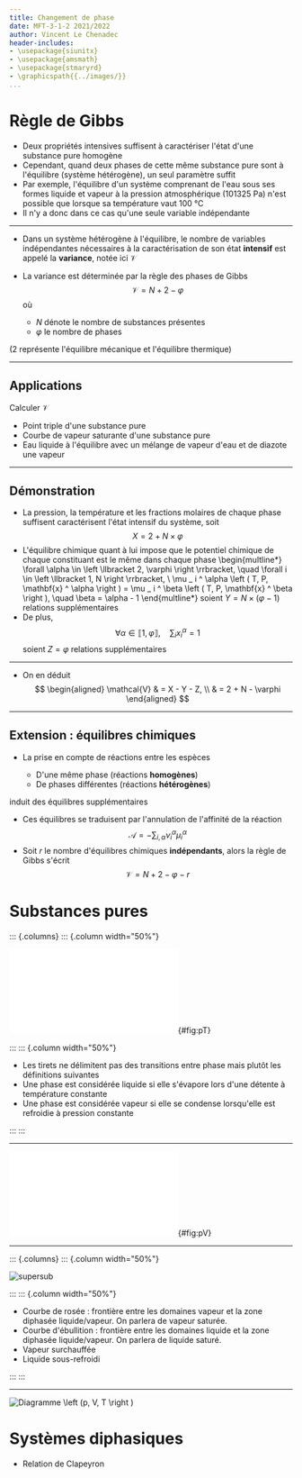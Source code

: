 ```yaml
---
title: Changement de phase
date: MFT-3-1-2 2021/2022
author: Vincent Le Chenadec
header-includes:
- \usepackage{siunitx}
- \usepackage{amsmath}
- \usepackage{stmaryrd}
- \graphicspath{{../images/}}
...
```


# Règle de Gibbs

* Deux propriétés intensives suffisent à caractériser l'état d'une substance pure homogène
* Cependant, quand deux phases de cette même substance pure sont à l'équilibre (système hétérogène), un seul paramètre suffit
* Par exemple, l'équilibre d'un système comprenant de l'eau sous ses formes liquide et vapeur à la pression atmosphérique ($\SI{101325}{\pascal}$) n'est possible que lorsque sa température vaut $\SI{100}{\celsius}$
* Il n'y a donc dans ce cas qu'une seule variable indépendante

---

* Dans un système hétérogène à l'équilibre, le nombre de variables indépendantes nécessaires à la caractérisation de son état **intensif** est appelé la **variance**, notée ici $\mathcal{V}$
* La variance est déterminée par la règle des phases de Gibbs
$$
\mathcal{V} = N + 2 - \varphi
$$
où

	- $N$ dénote le nombre de substances présentes
	- $\varphi$ le nombre de phases

($2$ représente l'équilibre mécanique et l'équilibre thermique)

---

## Applications

Calculer $\mathcal{V}$

* Point triple d'une substance pure
* Courbe de vapeur saturante d'une substance pure
* Eau liquide à l'équilibre avec un mélange de vapeur d'eau et de diazote
une vapeur 

---

## Démonstration

* La pression, la température et les fractions molaires de chaque phase suffisent caractérisent l'état intensif du système, soit
$$
X = 2 + N \times \varphi
$$
* L'équilibre chimique quant à lui impose que le potentiel chimique de chaque constituant est le même dans chaque phase
\begin{multline*}
\forall \alpha \in \left \llbracket 2, \varphi \right \rrbracket, \quad \forall i \in \left \llbracket 1, N \right \rrbracket, \\
\mu _ i ^ \alpha \left ( T, P, \mathbf{x} ^ \alpha \right ) = \mu _ i ^ \beta \left ( T, P, \mathbf{x} ^ \beta \right ), \quad \beta = \alpha - 1
\end{multline*}
soient $Y = N \times \left ( \varphi - 1 \right )$ relations supplémentaires
* De plus,
$$
\forall \alpha \in \left \llbracket 1, \varphi \right \rrbracket, \quad \sum _ i x _ i ^ \alpha = 1
$$
soient $Z = \varphi$ relations supplémentaires

---

* On en déduit
$$
\begin{aligned}
\mathcal{V} & = X - Y - Z, \\
& = 2 + N - \varphi
\end{aligned}
$$

---

## Extension : équilibres chimiques

* La prise en compte de réactions entre les espèces

	- D'une même phase (réactions **homogènes**)
	- De phases différentes (réactions **hétérogènes**)

induit des équilibres supplémentaires
* Ces équilibres se traduisent par l'annulation de l'affinité de la réaction
$$
\mathcal{A} = -\sum _ {i, \alpha} \nu _ i ^ \alpha \mu _ i ^ \alpha
$$
* Soit $r$ le nombre d'équilibres chimiques **indépendants**, alors la règle de Gibbs s'écrit
$$
\mathcal{V} = N + 2 - \varphi - r
$$

# Substances pures

::: {.columns}
::: {.column width="50%"}

![Diagramme $\left ( p, T \right )$](pT.pdf "diagramme p, T"){#fig:pT}

:::
::: {.column width="50%"}

* Les tirets ne délimitent pas des transitions entre phase mais plutôt les définitions suivantes 
* Une phase est considérée liquide si elle s'évapore lors d'une détente à température constante
* Une phase est considérée vapeur si elle se condense lorsqu'elle est refroidie à pression constante

:::
:::

---

![Diagramme $\left ( p, V \right )$](pV.pdf "diagramme p, V"){#fig:pV}

---

::: {.columns}
::: {.column width="50%"}

![](supersub.png "supersub")

:::
::: {.column width="50%"}

* Courbe de rosée : frontière entre les domaines vapeur et la zone diphasée liquide/vapeur. On parlera de vapeur saturée.
* Courbe d'ébullition : frontière entre les domaines liquide et la zone diphasée liquide/vapeur. On parlera de liquide saturé.
* Vapeur surchauffée
* Liquide sous-refroidi

:::
:::

---

![Diagramme $\left (p, V, T \right )$](pVT.png "diagramme p, V, T")

# Systèmes diphasiques
<!-- Smith, Sec. 6.5 (pp. 254) -->
<!-- App. E -->
<!-- Chap. 12 & 13 -->

* Relation de Clapeyron

